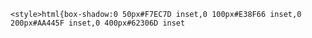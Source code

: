    <style>html{box-shadow:0 50px#F7EC7D inset,0 100px#E38F66 inset,0 200px#AA445F inset,0 400px#62306D inset
